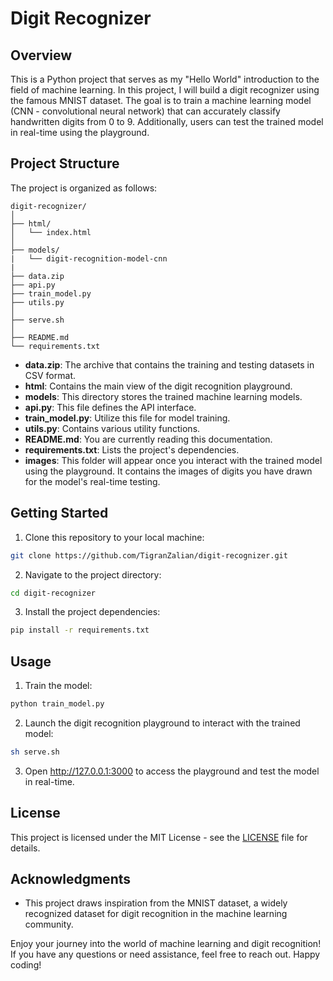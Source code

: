 # Digit Recognizer

## Overview

This is a Python project that serves as my "Hello World" introduction to the field of machine learning. In this project, I will build a digit recognizer using the famous MNIST dataset. The goal is to train a machine learning model (CNN - convolutional neural network) that can accurately classify handwritten digits from 0 to 9. Additionally, users can test the trained model in real-time using the playground.

## Project Structure

The project is organized as follows:

```
digit-recognizer/
│
├── html/
│   └── index.html 
│
├── models/
|   └── digit-recognition-model-cnn
|
├── data.zip
├── api.py
├── train_model.py
├── utils.py
│
├── serve.sh
│
├── README.md
└── requirements.txt
```

- **data.zip**: The archive that contains the training and testing datasets in CSV format.
- **html**: Contains the main view of the digit recognition playground.
- **models**: This directory stores the trained machine learning models.
- **api.py**: This file defines the API interface.
- **train_model.py**: Utilize this file for model training.
- **utils.py**: Contains various utility functions.
- **README.md**: You are currently reading this documentation.
- **requirements.txt**: Lists the project's dependencies.
- **images**: This folder will appear once you interact with the trained model using the playground. It contains the images of digits you have drawn for the model's real-time testing.

## Getting Started

1. Clone this repository to your local machine:

```bash
git clone https://github.com/TigranZalian/digit-recognizer.git
```

2. Navigate to the project directory:

```bash
cd digit-recognizer
```

3. Install the project dependencies:

```bash
pip install -r requirements.txt
```

## Usage

1. Train the model:

```bash
python train_model.py
```

2. Launch the digit recognition playground to interact with the trained model:

```bash
sh serve.sh
```

3. Open http://127.0.0.1:3000 to access the playground and test the model in real-time.

## License

This project is licensed under the MIT License - see the [LICENSE](LICENSE) file for details.

## Acknowledgments

- This project draws inspiration from the MNIST dataset, a widely recognized dataset for digit recognition in the machine learning community.

Enjoy your journey into the world of machine learning and digit recognition! If you have any questions or need assistance, feel free to reach out. Happy coding!
